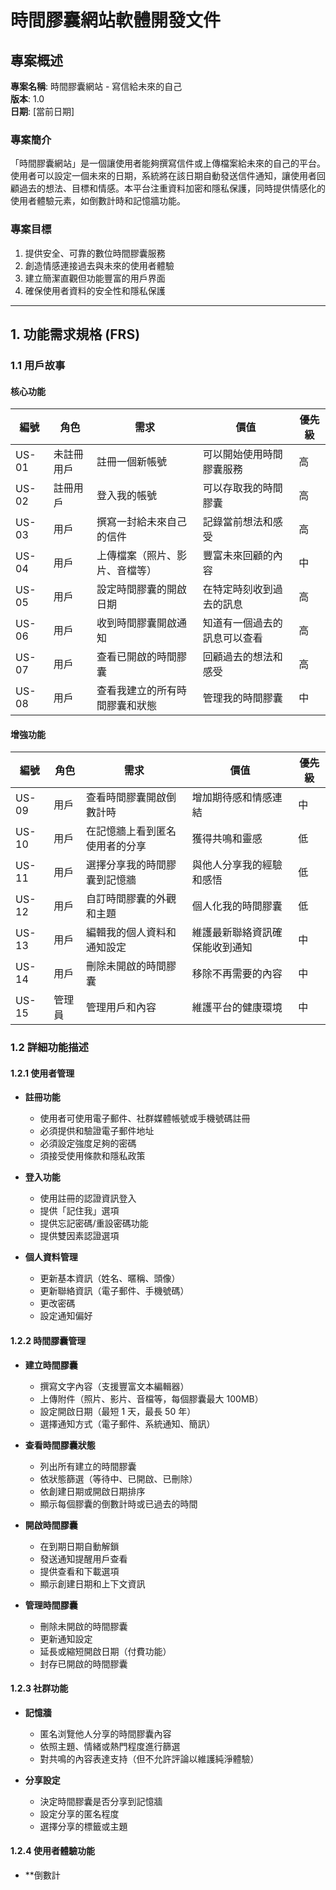 # 時間膠囊網站軟體開發文件

## 專案概述

**專案名稱**: 時間膠囊網站 - 寫信給未來的自己  
**版本**: 1.0  
**日期**: [當前日期]

### 專案簡介
「時間膠囊網站」是一個讓使用者能夠撰寫信件或上傳檔案給未來的自己的平台。使用者可以設定一個未來的日期，系統將在該日期自動發送信件通知，讓使用者回顧過去的想法、目標和情感。本平台注重資料加密和隱私保護，同時提供情感化的使用者體驗元素，如倒數計時和記憶牆功能。

### 專案目標
1. 提供安全、可靠的數位時間膠囊服務
2. 創造情感連接過去與未來的使用者體驗
3. 建立簡潔直觀但功能豐富的用戶界面
4. 確保使用者資料的安全性和隱私保護

---

## 1. 功能需求規格 (FRS)

### 1.1 用戶故事

#### 核心功能

| 編號 | 角色 | 需求 | 價值 | 優先級 |
|------|------|------|------|--------|
| US-01 | 未註冊用戶 | 註冊一個新帳號 | 可以開始使用時間膠囊服務 | 高 |
| US-02 | 註冊用戶 | 登入我的帳號 | 可以存取我的時間膠囊 | 高 |
| US-03 | 用戶 | 撰寫一封給未來自己的信件 | 記錄當前想法和感受 | 高 |
| US-04 | 用戶 | 上傳檔案（照片、影片、音檔等） | 豐富未來回顧的內容 | 中 |
| US-05 | 用戶 | 設定時間膠囊的開啟日期 | 在特定時刻收到過去的訊息 | 高 |
| US-06 | 用戶 | 收到時間膠囊開啟通知 | 知道有一個過去的訊息可以查看 | 高 |
| US-07 | 用戶 | 查看已開啟的時間膠囊 | 回顧過去的想法和感受 | 高 |
| US-08 | 用戶 | 查看我建立的所有時間膠囊和狀態 | 管理我的時間膠囊 | 中 |

#### 增強功能

| 編號 | 角色 | 需求 | 價值 | 優先級 |
|------|------|------|------|--------|
| US-09 | 用戶 | 查看時間膠囊開啟倒數計時 | 增加期待感和情感連結 | 中 |
| US-10 | 用戶 | 在記憶牆上看到匿名使用者的分享 | 獲得共鳴和靈感 | 低 |
| US-11 | 用戶 | 選擇分享我的時間膠囊到記憶牆 | 與他人分享我的經驗和感悟 | 低 |
| US-12 | 用戶 | 自訂時間膠囊的外觀和主題 | 個人化我的時間膠囊 | 低 |
| US-13 | 用戶 | 編輯我的個人資料和通知設定 | 維護最新聯絡資訊確保能收到通知 | 中 |
| US-14 | 用戶 | 刪除未開啟的時間膠囊 | 移除不再需要的內容 | 中 |
| US-15 | 管理員 | 管理用戶和內容 | 維護平台的健康環境 | 中 |

### 1.2 詳細功能描述

#### 1.2.1 使用者管理
- **註冊功能**
  - 使用者可使用電子郵件、社群媒體帳號或手機號碼註冊
  - 必須提供和驗證電子郵件地址
  - 必須設定強度足夠的密碼
  - 須接受使用條款和隱私政策

- **登入功能**
  - 使用註冊的認證資訊登入
  - 提供「記住我」選項
  - 提供忘記密碼/重設密碼功能
  - 提供雙因素認證選項

- **個人資料管理**
  - 更新基本資訊（姓名、暱稱、頭像）
  - 更新聯絡資訊（電子郵件、手機號碼）
  - 更改密碼
  - 設定通知偏好

#### 1.2.2 時間膠囊管理
- **建立時間膠囊**
  - 撰寫文字內容（支援豐富文本編輯器）
  - 上傳附件（照片、影片、音檔等，每個膠囊最大 100MB）
  - 設定開啟日期（最短 1 天，最長 50 年）
  - 選擇通知方式（電子郵件、系統通知、簡訊）

- **查看時間膠囊狀態**
  - 列出所有建立的時間膠囊
  - 依狀態篩選（等待中、已開啟、已刪除）
  - 依創建日期或開啟日期排序
  - 顯示每個膠囊的倒數計時或已過去的時間

- **開啟時間膠囊**
  - 在到期日期自動解鎖
  - 發送通知提醒用戶查看
  - 提供查看和下載選項
  - 顯示創建日期和上下文資訊

- **管理時間膠囊**
  - 刪除未開啟的時間膠囊
  - 更新通知設定
  - 延長或縮短開啟日期（付費功能）
  - 封存已開啟的時間膠囊

#### 1.2.3 社群功能
- **記憶牆**
  - 匿名浏覽他人分享的時間膠囊內容
  - 依照主題、情緒或熱門程度進行篩選
  - 對共鳴的內容表達支持（但不允許評論以維護純淨體驗）

- **分享設定**
  - 決定時間膠囊是否分享到記憶牆
  - 設定分享的匿名程度
  - 選擇分享的標籤或主題

#### 1.2.4 使用者體驗功能
- **倒數計